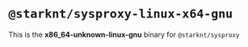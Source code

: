 # `@starknt/sysproxy-linux-x64-gnu`

This is the **x86_64-unknown-linux-gnu** binary for `@starknt/sysproxy`
